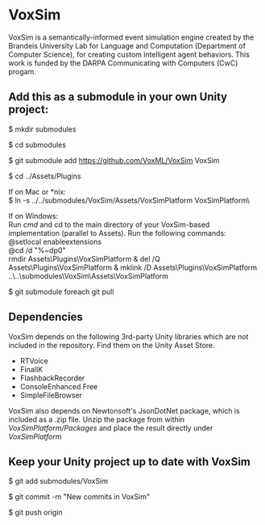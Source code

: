 # VoxSim
VoxSim is a semantically-informed event simulation engine created by the Brandeis University Lab for Language and Computation (Department of Computer Science), for creating custom intelligent agent behaviors.  This work is funded by the DARPA Communicating with Computers (CwC) progam.

## Add this as a submodule in your own Unity project:

$ mkdir submodules

$ cd submodules

$ git submodule add https://github.com/VoxML/VoxSim VoxSim

$ cd ../Assets/Plugins

If on Mac or \*nix:\
$ ln -s ../../submodules/VoxSim/Assets/VoxSimPlatform VoxSimPlatform\

If on Windows:\
Run *cmd* and cd to the main directory of your VoxSim-based implementation (parallel to Assets). Run the following commands:\
@setlocal enableextensions\
@cd /d "%~dp0"\
rmdir Assets\Plugins\VoxSimPlatform & del /Q Assets\Plugins\VoxSimPlatform & mklink /D Assets\Plugins\VoxSimPlatform ..\\..\submodules\VoxSim\Assets\VoxSimPlatform

$ git submodule foreach git pull

## Dependencies

VoxSim depends on the following 3rd-party Unity libraries which are not included in the repository.  Find them on the Unity Asset Store.
* RTVoice
* FinalIK
* FlashbackRecorder
* ConsoleEnhanced Free
* SimpleFileBrowser

VoxSim also depends on Newtonsoft's JsonDotNet package, which is included as a .zip file.  Unzip the package from within *VoxSimPlatform/Packages* and place the result directly under *VoxSimPlatform*

## Keep your Unity project up to date with VoxSim

$ git add submodules/VoxSim

$ git commit -m "New commits in VoxSim"

$ git push origin <myBranch>
